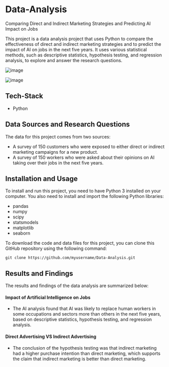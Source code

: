 # Data-Analysis

Comparing Direct and Indirect Marketing Strategies and Predicting AI Impact on Jobs

This project is a data analysis project that uses Python to compare the effectiveness of direct and indirect marketing strategies and to predict the impact of AI on jobs in the next five years. It uses various statistical methods, such as descriptive statistics, hypothesis testing, and regression analysis, to explore and answer the research questions.

![image](https://github.com/Amritha-07/Data-Analysis/assets/74042644/1d9b579e-9941-4a28-a271-71f38ef92f37)

![image](https://github.com/Amritha-07/Data-Analysis/assets/74042644/5943d465-6f29-475c-9271-edb812d763a8)

## Tech-Stack

- Python

## Data Sources and Research Questions

The data for this project comes from two sources:

- A survey of 150 customers who were exposed to either direct or indirect marketing campaigns for a new product.
- A survey of 150 workers who were asked about their opinions on AI taking over their jobs in the next five years.
  
## Installation and Usage

To install and run this project, you need to have Python 3 installed on your computer. You also need to install and import the following Python libraries:

- pandas
- numpy
- scipy
- statsmodels
- matplotlib
- seaborn

To download the code and data files for this project, you can clone this GitHub repository using the following command:

```
git clone https://github.com/myusername/Data-Analysis.git
```

## Results and Findings

The results and findings of the data analysis are summarized below:

#### Impact of Artificial Intelligence on Jobs

- The AI analysis found that AI was likely to replace human workers in some occupations and sectors more than others in the next five years, based on descriptive statistics, hypothesis testing, and regression analysis.

#### Direct Advertising VS Indirect Advertising

- The conclusion of the hypothesis testing was that indirect marketing had a higher purchase intention than direct marketing, which supports the claim that indirect marketing is better than direct marketing.
